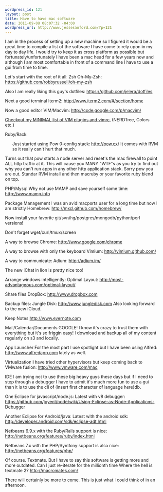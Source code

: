 ```yaml
--- 
wordpress_id: 121
layout: post
title: Have to have mac software
date: 2011-09-08 08:07:32 -04:00
wordpress_url: http://www.jessesanford.com/?p=121
---
```

I am in the process of setting up a new machine so I figured it would be a great time to compile a list of the software I have come to rely upon in my day to day life. I would try to keep it as cross platform as possible but fortunately/unfortunately I have been a mac head for a few years now and although I am most comfortable in front of a command line I have to use a gui from time to time.

Let's start with the root of it all: Zsh
Oh-My-Zsh: <a href="https://github.com/robbyrussell/oh-my-zsh" title="oh-my-zsh at github">https://github.com/robbyrussell/oh-my-zsh</a>

Also I am really liking this guy's dotfiles:
<a href="https://github.com/jelera/dotfiles" title="Jelera's dotfiles at github">https://github.com/jelera/dotfiles</a>

Next a good terminal
Iterm2: <a href="http://www.iterm2.com/#/section/home" title="Iterm 2 site">http://www.iterm2.com/#/section/home</a>

Now a good editor 
VIM/Macvim: <a href="http://code.google.com/p/macvim/" title="MacVim site">http://code.google.com/p/macvim/</a>

<a href="http://www.jessesanford.com/2011/09/07/vim-plugins-i-am-using/" title="Jesse Sanford's minimal list of vim plugins">Checkout my MINIMAL list of VIM plugins and vimrc.</a> (NERDTree, Colors etc.)

Ruby/Rack
<ol>
Just started using Pow 0-config stack: <a href="http://pow.cx/" title="0 config ruby and rack stack for mac">http://pow.cx/</a>
It comes with RVM so it really can't hurt that much.</ol>
Turns out that pow starts a node server and reset's the mac firewall to point ALL http traffic at it. This will cause you MANY "WTF"s as you try to find out why you can't run apps in any other http application stack. Sorry pow you are out. Standar RVM install and then macruby or your favorite ruby blend on top.


PHP/Mysql
Why not use MAMP and save yourself some time: <a href="http://www.mamp.info" title="Mamp site">http://www.mamp.info</a>

Package Management
I was an avid macports user for a long time but now I am strictly Homebrew: <a href="http://mxcl.github.com/homebrew/" title="Homebrew site">http://mxcl.github.com/homebrew/</a>

Now install your favorite git/svn/hg/postgres/mongodb/python/perl versions!

Don't forget wget/curl/tmux/screen

A way to browse
Chrome: <a href="http://www.google.com/chrome" title="chrome site">http://www.google.com/chrome</a>

A way to browse with only the keyboard
Vimium: <a href="http://vimium.github.com/" title="vimium site">http://vimium.github.com/</a>

A way to communicate:
Adium: <a href="http://adium.im/" title="adium site">http://adium.im/</a>

The new iChat in lion is pretty nice too!

Arrange windows intelligently:
Optimal Layout: <a href="http://most-advantageous.com/optimal-layout/" title="optimal layout site">http://most-advantageous.com/optimal-layout/</a>

Share files
DropBox: <a href="http://www.dropbox.com" title="dropbox site">http://www.dropbox.com</a>

Backup files:
Jungle Disk: <a href="http://www.jungledisk.com" title="jungle disk site">http://www.jungledisk.com</a>
Also looking forward to the new iCloud.

Keep Notes
<a href="http://www.evernote.com" title="evernote site">http://www.evernote.com</a>

Mail/Calendar/Documents
GOOGLE! I know it's crazy to trust them with everything but it's so friggin easy! I download and backup all of my content regularly on s3 and locally.

App Launcher
For the most part I use spotlight but I have been using 
Alfred: <a href="http://www.alfredapp.com" title="alfred site">http://www.alfredapp.com</a> lately as well.

Virtualization
I have tried other hypervisors but keep coming back to VMware fusion: <a href="http://www.vmware.com/mac" title="vmware site">http://www.vmware.com/mac</a>

IDE
I am trying not to use these big heavy guys these days but if I need to step through a debugger I have to admit it's much more fun to use a gui than it is to use the cli of (insert first character of language here)db.

One Eclipse for javascript/node.js: Latest with v8 debugger: <a href="https://github.com/joyent/node/wiki/Using-Eclipse-as-Node-Applications-Debugger" title="eclipse v8 debugger tutorial at joyent github">https://github.com/joyent/node/wiki/Using-Eclipse-as-Node-Applications-Debugger</a>

Another Eclipse for Android/java: Latest with the android sdk: <a href="http://developer.android.com/sdk/eclipse-adt.html" title="google android sdk eclipse install">http://developer.android.com/sdk/eclipse-adt.html</a>

Netbeans 6.9.x with the Ruby/Rails support is nice: <a href="http://netbeans.org/features/ruby/index.html" title="Netbeans 6.9 ruby rails support">http://netbeans.org/features/ruby/index.html</a>

Netbeans 7.x with the PHP/Symfony support is also nice:
<a href="http://netbeans.org/features/php/" title="Netbeans 7.x php support">http://netbeans.org/features/php/</a>

Of course. Textmate. But I have to say this software is getting more and more outdated. Can I just re-iterate for the millionth time Where the hell is textmate 2?
<a href="http://macromates.com/" title="textmate site">http://macromates.com/</a>

There will certainly be more to come. This is just what I could think of in an afternoon.
